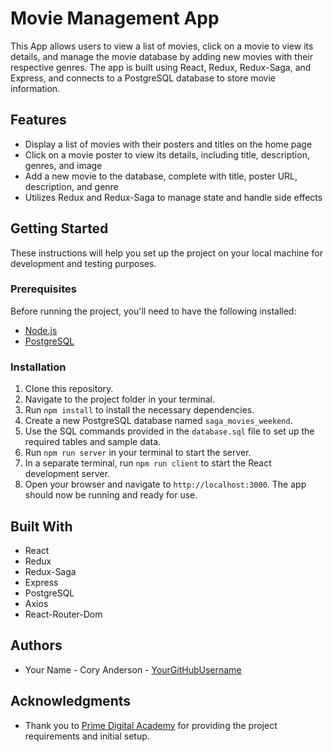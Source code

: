 # Movie Management App

This  App allows users to view a list of movies, click on a movie to view its details, and manage the movie database by adding new movies with their respective genres. The app is built using React, Redux, Redux-Saga, and Express, and connects to a PostgreSQL database to store movie information.

## Features

- Display a list of movies with their posters and titles on the home page
- Click on a movie poster to view its details, including title, description, genres, and image
- Add a new movie to the database, complete with title, poster URL, description, and genre
- Utilizes Redux and Redux-Saga to manage state and handle side effects

## Getting Started

These instructions will help you set up the project on your local machine for development and testing purposes.

### Prerequisites

Before running the project, you'll need to have the following installed:

- [Node.js](https://nodejs.org/en/)
- [PostgreSQL](https://www.postgresql.org/download/)

### Installation

1. Clone this repository.
2. Navigate to the project folder in your terminal.
3. Run `npm install` to install the necessary dependencies.
4. Create a new PostgreSQL database named `saga_movies_weekend`.
5. Use the SQL commands provided in the `database.sql` file to set up the required tables and sample data.
6. Run `npm run server` in your terminal to start the server.
7. In a separate terminal, run `npm run client` to start the React development server.
8. Open your browser and navigate to `http://localhost:3000`. The app should now be running and ready for use.

## Built With

- React
- Redux
- Redux-Saga
- Express
- PostgreSQL
- Axios
- React-Router-Dom

## Authors

- Your Name - Cory Anderson - [YourGitHubUsername](https://github.com/andydarknessb)

## Acknowledgments

- Thank you to [Prime Digital Academy](https://primeacademy.io/) for providing the project requirements and initial setup.